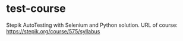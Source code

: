 # test-course
Stepik AutoTesting with Selenium and Python solution.
URL of course: https://stepik.org/course/575/syllabus
